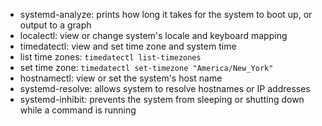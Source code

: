 * systemd-analyze: prints how long it takes for the system to boot up, or output to a graph
* localectl: view or change system's locale and keyboard mapping
* timedatectl: view and set time zone and system time
* list time zones: `timedatectl list-timezones`
* set time zone: `timedatectl set-timezone "America/New_York"`
* hostnamectl: view or set the system's host name 
* systemd-resolve: allows system to resolve hostnames or IP addresses
* systemd-inhibit: prevents the system from sleeping or shutting down while a command is running